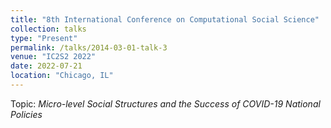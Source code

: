 ```yaml
---
title: "8th International Conference on Computational Social Science"
collection: talks
type: "Present"
permalink: /talks/2014-03-01-talk-3
venue: "IC2S2 2022"
date: 2022-07-21
location: "Chicago, IL"
---
```


Topic: <i>Micro-level Social Structures and the Success of COVID-19 National Policies </i>
